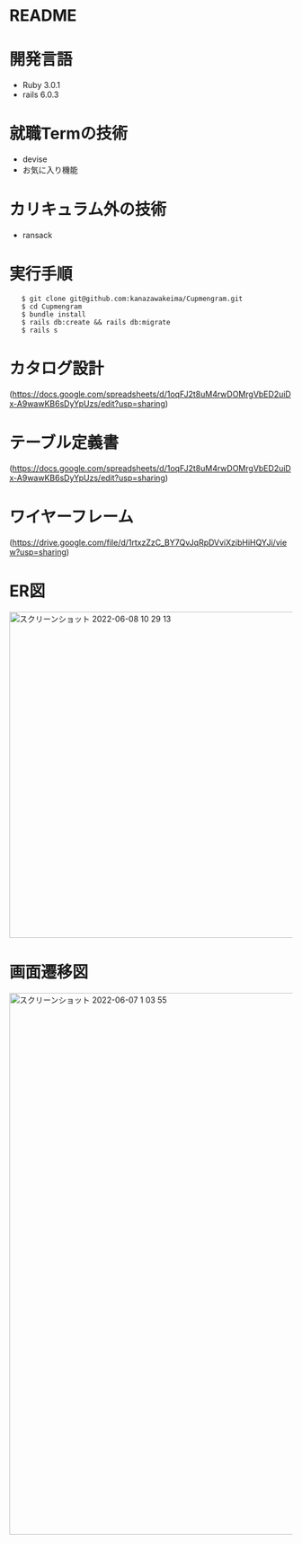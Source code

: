 # README
# 開発言語
  - Ruby 3.0.1
  - rails 6.0.3
# 就職Termの技術
  - devise
  - お気に入り機能
# カリキュラム外の技術
  - ransack
# 実行手順

```
   $ git clone git@github.com:kanazawakeima/Cupmengram.git
   $ cd Cupmengram
   $ bundle install
   $ rails db:create && rails db:migrate
   $ rails s
```

# カタログ設計
(https://docs.google.com/spreadsheets/d/1oqFJ2t8uM4rwDOMrgVbED2uiDx-A9wawKB6sDyYpUzs/edit?usp=sharing)
# テーブル定義書
(https://docs.google.com/spreadsheets/d/1oqFJ2t8uM4rwDOMrgVbED2uiDx-A9wawKB6sDyYpUzs/edit?usp=sharing)
# ワイヤーフレーム
(https://drive.google.com/file/d/1rtxzZzC_BY7QvJqRpDVviXzibHiHQYJi/view?usp=sharing)

# ER図
<img width="580" alt="スクリーンショット 2022-06-08 10 29 13" src="https://user-images.githubusercontent.com/100675010/172511805-3c89b4bd-9f15-4d1e-9309-f6bbc540ad53.png">


# 画面遷移図
<img width="964" alt="スクリーンショット 2022-06-07 1 03 55" src="https://user-images.githubusercontent.com/100675010/172202036-075df688-11aa-4991-b12b-49004d8a78b2.png">
